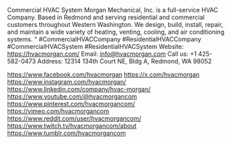 Commercial HVAC System
Morgan Mechanical, Inc. is a full-service HVAC Company. Based in Redmond and serving residential and commercial customers throughout Western Washington.
We design, build, install, repair, and maintain a wide variety of heating, venting, cooling, and air conditioning systems. "
#CommercialHVACCompany #ResidentialHVACCompany #CommercialHVACSystem #ResidentialHVACSystem
Website: https://hvacmorgan.com/
Email: info@hvacmorgan.com
Call us: +1 425-582-0473
Address: 12314 134th Court NE, Bldg A, Redmond, WA 98052

https://www.facebook.com/hvacmorgan
https://x.com/hvacmorgan
https://www.instagram.com/hvacmorgan/
https://www.linkedin.com/company/hvac-morgan/
https://www.youtube.com/@hvacmorgancom
https://www.pinterest.com/hvacmorgancom/
https://vimeo.com/hvacmorgancom
https://www.reddit.com/user/hvacmorgancom/
https://www.twitch.tv/hvacmorgancom/about
https://www.tumblr.com/hvacmorgancom

